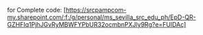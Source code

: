 for Complete code: [https://srcpampcom-my.sharepoint.com/:f:/g/personal/ms_sevilla_src_edu_ph/EpD-QR-GZHFIq1PjhJGvRyMBWFYPbUR32ocmbnPXJly9Rg?e=FUlDAc]
